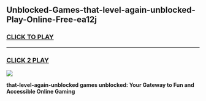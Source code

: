 
## Unblocked-Games-that-level-again-unblocked-Play-Online-Free-ea12j
<h3>
<a href="https://premium76.site?title=that-level-again-unblocked&ref=26A">CLICK TO PLAY</a></h3>
<hr>

<h3>
<a href="https://premium76.site?title=that-level-again-unblocked&ref=26A">CLICK 2 PLAY</a>
  
</h3>

<a href="https://premium76.site?title=that-level-again-unblocked&ref=26A"><img src="https://clearcache.store/games.png"></a>


**that-level-again-unblocked games unblocked: Your Gateway to Fun and Accessible Online Gaming**
